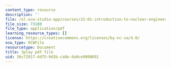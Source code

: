 ```yaml
---
content_type: resource
description: ''
file: /ol-ocw-studio-app/courses/22-01-introduction-to-nuclear-engineering-and-ionizing-radiation-fall-2016/36c729174d759d3bca8eda9ce9000691_3yqpirzxudw.pdf
file_size: 73100
file_type: application/pdf
learning_resource_types: []
license: https://creativecommons.org/licenses/by-nc-sa/4.0/
ocw_type: OCWFile
resourcetype: Document
title: 3play pdf file
uid: 36c72917-4d75-9d3b-ca8e-da9ce9000691
---
```

